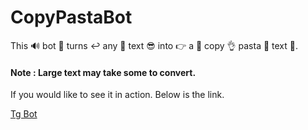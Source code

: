 # CopyPastaBot
This 🔊 bot 🤖 turns ↩️ any 💬 text 😎 into 👉 a 🙂 copy 👌 pasta 🍝 text 💬.
#### Note : Large text may take some to convert.
If you would like to see it in action. Below is the link.

[Tg Bot](https://t.me/emojiofy_bot)

